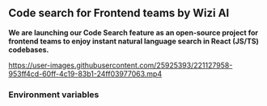 ## Code search for Frontend teams by Wizi AI

**We are launching our Code Search feature as an open-source project for frontend teams to enjoy instant natural language search in React (JS/TS) codebases.**



https://user-images.githubusercontent.com/25925393/221127958-953ff4cd-60ff-4c19-83b1-24ff03977063.mp4

### Environment variables

